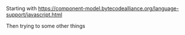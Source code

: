 Starting with https://component-model.bytecodealliance.org/language-support/javascript.html

Then trying to some other things
